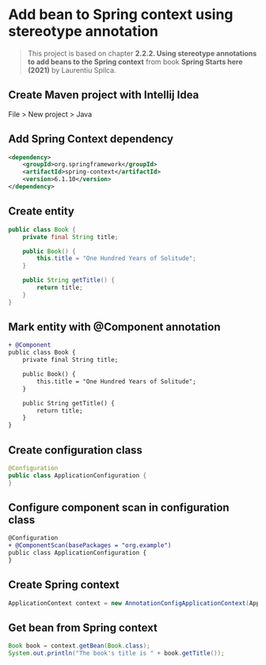 # Add bean to Spring context using stereotype annotation

> This project is based on chapter **2.2.2. Using stereotype annotations to add beans to the Spring context** from book **Spring Starts here (2021)** by Laurentiu Spilca.

## Create Maven project with Intellij Idea

File > New project > Java

## Add Spring Context dependency

```xml
<dependency>
    <groupId>org.springframework</groupId>
    <artifactId>spring-context</artifactId>
    <version>6.1.10</version>
</dependency>
```

## Create entity

```java
public class Book {
    private final String title;

    public Book() {
        this.title = "One Hundred Years of Solitude";
    }

    public String getTitle() {
        return title;
    }
}
```

## Mark entity with @Component annotation

```diff
+ @Component
public class Book {
    private final String title;

    public Book() {
        this.title = "One Hundred Years of Solitude";
    }

    public String getTitle() {
        return title;
    }
}
```

## Create configuration class

```java
@Configuration
public class ApplicationConfiguration {
}
```

## Configure component scan in configuration class

```diff
@Configuration
+ @ComponentScan(basePackages = "org.example")
public class ApplicationConfiguration {
}
```

## Create Spring context

```java
ApplicationContext context = new AnnotationConfigApplicationContext(ApplicationConfiguration.class);
```

## Get bean from Spring context

```java
Book book = context.getBean(Book.class);
System.out.println("The book's title is " + book.getTitle());
```


